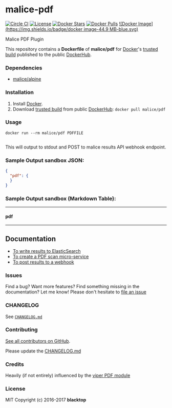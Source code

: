 malice-pdf
==========

[![Circle CI](https://circleci.com/gh/maliceio/malice-pdf.png?style=shield)](https://circleci.com/gh/maliceio/malice-pdf) [![License](http://img.shields.io/:license-mit-blue.svg)](http://doge.mit-license.org) [![Docker Stars](https://img.shields.io/docker/stars/malice/pdf.svg)](https://hub.docker.com/r/malice/pdf/) [![Docker Pulls](https://img.shields.io/docker/pulls/malice/pdf.svg)](https://hub.docker.com/r/malice/pdf/) [![Docker Image](https://img.shields.io/badge/docker image-44.9 MB-blue.svg)](https://hub.docker.com/r/malice/pdf/)

Malice PDF Plugin

This repository contains a **Dockerfile** of **malice/pdf** for [Docker](https://www.docker.io/)'s [trusted build](https://index.docker.io/u/malice/pdf/) published to the public [DockerHub](https://index.docker.io/).

### Dependencies

-	[malice/alpine](https://hub.docker.com/r/malice/alpine/)

### Installation

1.	Install [Docker](https://www.docker.io/).
2.	Download [trusted build](https://hub.docker.com/r/malice/pdf/) from public [DockerHub](https://hub.docker.com): `docker pull malice/pdf`

### Usage

```
docker run --rm malice/pdf PDFFILE
```

```bash

```

This will output to stdout and POST to malice results API webhook endpoint.

### Sample Output **sandbox** JSON:

```json
{
  "pdf": {
  }
}
```

### Sample Output **sandbox** (Markdown Table):

---

#### pdf

---

Documentation
-------------

-	[To write results to ElasticSearch](https://github.com/maliceio/malice-pdf/blob/master/docs/elasticsearch.md)
-	[To create a PDF scan micro-service](https://github.com/maliceio/malice-pdf/blob/master/docs/web.md)
-	[To post results to a webhook](https://github.com/maliceio/malice-pdf/blob/master/docs/callback.md)

### Issues

Find a bug? Want more features? Find something missing in the documentation? Let me know! Please don't hesitate to [file an issue](https://github.com/maliceio/malice-pdf/issues/new)

### CHANGELOG

See [`CHANGELOG.md`](https://github.com/maliceio/malice-pdf/blob/master/CHANGELOG.md)

### Contributing

[See all contributors on GitHub](https://github.com/maliceio/malice-pdf/graphs/contributors).

Please update the [CHANGELOG.md](https://github.com/maliceio/malice-pdf/blob/master/CHANGELOG)

### Credits

Heavily (if not entirely) influenced by the [viper PDF module](https://github.com/viper-framework/viper/blob/master/viper/modules/pdf.py)

### License

MIT Copyright (c) 2016-2017 **blacktop**
